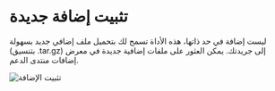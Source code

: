 # تثبيت إضافة جديدة

ليست إضافة في حد ذاتها، هذه الأداة تسمح لك بتحميل ملف إضافي جديد بسهولة (بتنسيق .tar.gz) إلى جريدتك. يمكن العثور على ملفات إضافية جديدة في معرض إضافات منتدى الدعم.

![تثبيت الإضافة](images/chapter5/plugin_install.png)


